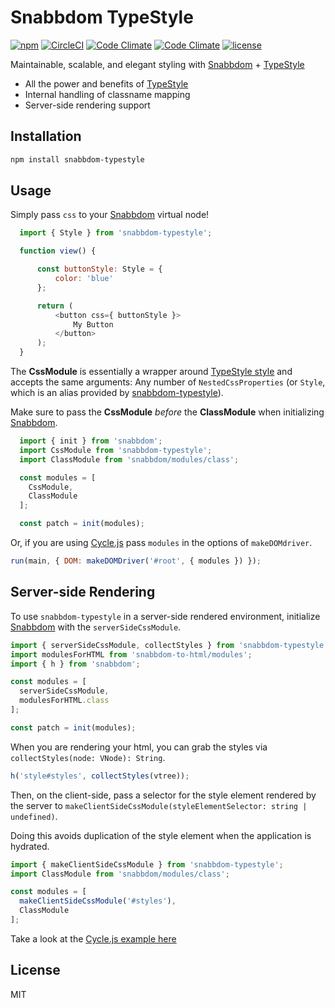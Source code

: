 # Snabbdom TypeStyle

[![npm](https://img.shields.io/npm/v/snabbdom-typestyle.svg)](https://www.npmjs.com/package/snabbdom-typestyle) [![CircleCI](https://img.shields.io/circleci/project/github/sklingler93/snabbdom-typestyle.svg)](https://circleci.com/gh/sklingler93/snabbdom-typestyle) [![Code Climate](https://img.shields.io/codeclimate/maintainability/sklingler93/snabbdom-typestyle.svg)](https://codeclimate.com/github/sklingler93/snabbdom-typestyle) [![Code Climate](https://img.shields.io/codeclimate/coverage/sklingler93/snabbdom-typestyle.svg)](https://codeclimate.com/github/sklingler93/snabbdom-typestyle)  [![license](https://img.shields.io/github/license/sklingler93/snabbdom-typestyle.svg)](https://github.com/sklingler93/snabbdom-typestyle/blob/master/LICENSE)

Maintainable, scalable, and elegant styling with [Snabbdom](https://github.com/snabbdom/snabbdom) + [TypeStyle](https://github.com/typestyle/typestyle)
* All the power and benefits of [TypeStyle](https://github.com/typestyle/typestyle)
* Internal handling of classname mapping
* Server-side rendering support

## Installation

```bash
npm install snabbdom-typestyle
```

## Usage

Simply pass `css` to your [Snabbdom](https://github.com/snabbdom/snabbdom) virtual node!

```js
  import { Style } from 'snabbdom-typestyle';

  function view() {

      const buttonStyle: Style = {
          color: 'blue'
      };

      return (
          <button css={ buttonStyle }>
              My Button
          </button>
      );
  }
```
The **CssModule** is essentially a wrapper around [TypeStyle style](https://typestyle.github.io/#/core/-style-) and accepts the same arguments: Any number of `NestedCssProperties` (or `Style`, which is an alias provided by [snabbdom-typestyle](https://github.com/sklingler93/snabbdom-typestyle)).

Make sure to pass the **CssModule** *before* the **ClassModule** when initializing [Snabbdom](https://github.com/snabbdom/snabbdom).

```js
  import { init } from 'snabbdom';
  import CssModule from 'snabbdom-typestyle';
  import ClassModule from 'snabbdom/modules/class';

  const modules = [
    CssModule,
    ClassModule
  ];

  const patch = init(modules);
```

Or, if you are using [Cycle.js](https://github.com/cyclejs/cyclejs) pass `modules` in the options of `makeDOMdriver`.
```js
run(main, { DOM: makeDOMDriver('#root', { modules }) });
```

## Server-side Rendering
To use `snabbdom-typestyle` in a server-side rendered environment, initialize [Snabbdom](https://github.com/snabbdom/snabbdom) with the `serverSideCssModule`.

```js
import { serverSideCssModule, collectStyles } from 'snabbdom-typestyle';
import modulesForHTML from 'snabbdom-to-html/modules';
import { h } from 'snabbdom';

const modules = [
  serverSideCssModule,
  modulesForHTML.class
];

const patch = init(modules);
```

When you are rendering your html, you can grab the styles via `collectStyles(node: VNode): String`.

```js
h('style#styles', collectStyles(vtree));
```

Then, on the client-side, pass a selector for the style element rendered by the server to `makeClientSideCssModule(styleElementSelector: string | undefined)`. 

Doing this avoids duplication of the style element when the application is hydrated.

```js
import { makeClientSideCssModule } from 'snabbdom-typestyle';
import ClassModule from 'snabbdom/modules/class';

const modules = [
  makeClientSideCssModule('#styles'),
  ClassModule
];
```

Take a look at the [Cycle.js example here](https://github.com/sklingler93/cyclejs/tree/master/examples/advanced/isomorphic)

## License

MIT

